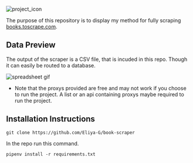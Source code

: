 ![project_icon](https://raw.githubusercontent.com/Eliya-G/book-scraper/refs/heads/main/.gitihub_assets/scraping_icon.png)

The purpose of this repository is to display my method for fully scraping [books.toscrape.com](https://books.toscrape.com/).

## Data Preview
The output of the scraper is a CSV file, that is incuded in this repo. Though it can easily be routed to a database.

![spreadsheet gif](https://github.com/Eliya-G/book-scraper/blob/main/github_images/spreadsheet.gif?raw=true)

- Note that the proxys provided are free and may not work if you choose to run the project. A list or an api containing proxys maybe required to run the project.

## Installation Instructions

```
git clone https://github.com/Eliya-G/book-scraper
```
In the repo run this command.
```
pipenv install -r requirements.txt
```




